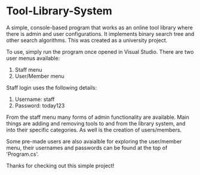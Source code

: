 # Tool-Library-System
A simple, console-based program that works as an online tool library where there is admin and user configurations. It implements binary search tree and other search algorithms. This was created as a university project.

To use, simply run the program once opened in Visual Studio. There are two user menus available:

  1. Staff menu
  2. User/Member menu

Staff login uses the following details:

  1. Username: staff
  2. Password: today123

From the staff menu many forms of admin functionality are available. Main things are adding and removing tools to and from the library system, and into their specific categories. As well is the creation of users/members.

Some pre-made users are also avaialble for exploring the user/member menu, their usernames and passwords can be found at the top of 'Program.cs'.

Thanks for checking out this simple project!
